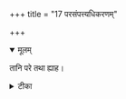 +++
title = "17 परसंपत्त्यधिकरणम्"

+++


<details open><summary>मूलम्</summary>

तानि परे तथा ह्याह।
</details>



<details><summary>टीका</summary>

भूतसूक्ष्माणि परमे संपद्यन्ते हृदि स्थिते । तेजः परस्यामिति च श्रुत्या चात्रावगम्यते ॥ [502]
</details>

